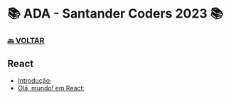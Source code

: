 # 📚 ADA - Santander Coders 2023 📚

### [🔙 **VOLTAR**](../../)

## **React**

- [Introdução](/Web-Front-End/React/meu-projeto-react/);
- [Olá, mundo! em React](/Web-Front-End/React/meu-projeto-react/src/App.jsx);

&nbsp;
